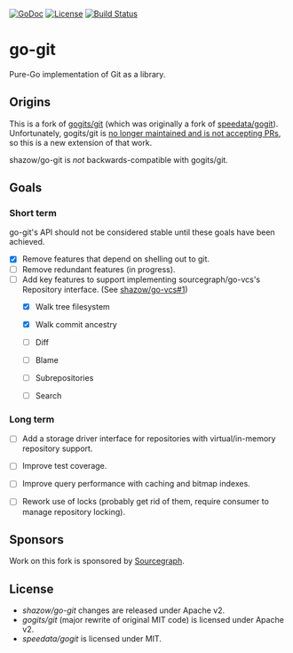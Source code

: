 [![GoDoc](https://godoc.org/github.com/shazow/go-git?status.svg)](https://godoc.org/github.com/shazow/go-git)
[![License](https://img.shields.io/badge/license-Apache%202.0-blue.svg)](https://raw.githubusercontent.com/shazow/go-git/master/LICENSE)
[![Build Status](https://travis-ci.org/shazow/go-git.svg?branch=master)](https://travis-ci.org/shazow/go-git)

go-git
======

Pure-Go implementation of Git as a library.


## Origins

This is a fork of [gogits/git](https://github.com/gogits/git) (which was originally a fork of [speedata/gogit](https://github.com/speedata/gogit)).
Unfortunately, gogits/git is [no longer maintained and is not accepting PRs](https://github.com/gogits/git/issues/13#issuecomment-152784720), so this is a new extension of that work.

shazow/go-git is *not* backwards-compatible with gogits/git.


## Goals

### Short term

go-git's API should not be considered stable until these goals have been
achieved.

* [x] Remove features that depend on shelling out to git.
* [ ] Remove redundant features (in progress).
* [ ] Add key features to support implementing sourcegraph/go-vcs's Repository interface.
  (See [shazow/go-vcs#1](https://github.com/shazow/go-vcs/pull/1))
  - [x] Walk tree filesystem
  - [x] Walk commit ancestry
  - [ ] Diff
  - [ ] Blame
  - [ ] Subrepositories
  - [ ] Search


### Long term

* [ ] Add a storage driver interface for repositories with virtual/in-memory
      repository support.
* [ ] Improve test coverage.
* [ ] Improve query performance with caching and bitmap indexes.
* [ ] Rework use of locks (probably get rid of them, require consumer to manage
      repository locking).


## Sponsors

Work on this fork is sponsored by [Sourcegraph](https://sourcegraph.com/).


## License

* *shazow/go-git* changes are released under Apache v2.
* *gogits/git* (major rewrite of original MIT code) is licensed under Apache v2.
* *speedata/gogit* is licensed under MIT.
